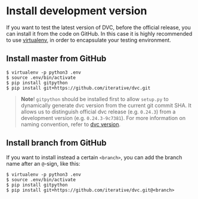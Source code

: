 # Install development version

If you want to test the latest version of DVC, before the official release, you
can install it from the code on GitHub. In this case it is highly recommended to
use [virtualenv](https://virtualenv.pypa.io/en/stable/), in order to encapsulate
your testing environment.

## Install master from GitHub

```dvc
$ virtualenv -p python3 .env
$ source .env/bin/activate
$ pip install gitpython
$ pip install git+https://github.com/iterative/dvc.git
```

> **Note**! `gitpython` should be installed first to allow `setup.py` to
> dynamically generate dvc version from the current git commit SHA. It allows us
> to distinguish official dvc release (e.g. `0.24.3`) from a development version
> (e.g. `0.24.3-9c7381`). For more information on naming convention, refer to
> [dvc version](/doc/command-reference/version).

## Install branch from GitHub

If you want to install instead a certain `<branch>`, you can add the branch name
after an `@`-sign, like this:

```dvc
$ virtualenv -p python3 .env
$ source .env/bin/activate
$ pip install gitpython
$ pip install git+https://github.com/iterative/dvc.git@<branch>
```
